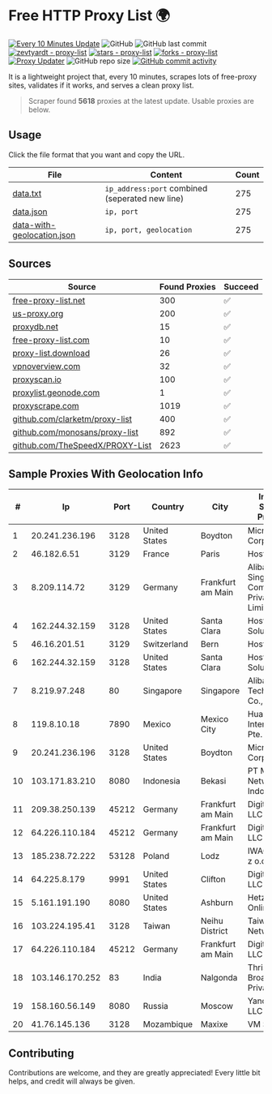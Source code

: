
# Free HTTP Proxy List 🌍

[![Every 10 Minutes Update](https://github.com/mertguvencli/http-proxy-list/actions/workflows/main.yml/badge.svg?branch=main)](https://github.com/mertguvencli/http-proxy-list/actions/workflows/main.yml)
![GitHub](https://img.shields.io/github/license/mertguvencli/http-proxy-list)
![GitHub last commit](https://img.shields.io/github/last-commit/mertguvencli/http-proxy-list)
[![zevtyardt - proxy-list](https://img.shields.io/static/v1?label=zevtyardt&message=proxy-list&color=blue&logo=github)](https://github.com/zevtyardt/proxy-list "Go to GitHub repo")
[![stars - proxy-list](https://img.shields.io/github/stars/zevtyardt/proxy-list?style=social)](https://github.com/zevtyardt/proxy-list)
[![forks - proxy-list](https://img.shields.io/github/forks/zevtyardt/proxy-list?style=social)](https://github.com/zevtyardt/proxy-list)
[![Proxy Updater](https://github.com/zevtyardt/proxy-list/workflows/Proxy%20Updater/badge.svg)](https://github.com/zevtyardt/proxy-list/actions?query=workflow:"Proxy+Updater")
![GitHub repo size](https://img.shields.io/github/repo-size/zevtyardt/proxy-list)
[![GitHub commit activity](https://img.shields.io/github/commit-activity/m/zevtyardt/proxy-list?logo=commits)](https://github.com/zevtyardt/proxy-list/commits/main)

It is a lightweight project that, every 10 minutes, scrapes lots of free-proxy sites, validates if it works, and serves a clean proxy list.

> Scraper found **5618** proxies at the latest update. Usable proxies are below.

## Usage

Click the file format that you want and copy the URL.

|File|Content|Count|
|----|-------|-----|
|[data.txt](https://raw.githubusercontent.com/mertguvencli/http-proxy-list/main/proxy-list/data.txt)|`ip_address:port` combined (seperated new line)|275|
|[data.json](https://raw.githubusercontent.com/mertguvencli/http-proxy-list/main/proxy-list/data.json)|`ip, port`|275|
|[data-with-geolocation.json](https://raw.githubusercontent.com/mertguvencli/http-proxy-list/main/proxy-list/data-with-geolocation.json)|`ip, port, geolocation`|275|

## Sources

|Source|Found Proxies|Succeed|
|------|-------------|-------|
|[free-proxy-list.net](https://free-proxy-list.net)|300|✅|
|[us-proxy.org](https://www.us-proxy.org)|200|✅|
|[proxydb.net](http://proxydb.net)|15|✅|
|[free-proxy-list.com](https://free-proxy-list.com/?page=&port=&type%5B%5D=http&type%5B%5D=https&up_time=0&search=Search)|10|✅|
|[proxy-list.download](https://www.proxy-list.download/HTTP)|26|✅|
|[vpnoverview.com](https://vpnoverview.com/privacy/anonymous-browsing/free-proxy-servers)|32|✅|
|[proxyscan.io](https://www.proxyscan.io)|100|✅|
|[proxylist.geonode.com](https://proxylist.geonode.com/api/proxy-list?limit=300&page=1&sort_by=lastChecked&sort_type=desc&protocols=http,https)|1|✅|
|[proxyscrape.com](https://api.proxyscrape.com/v2/?request=displayproxies&protocol=http&timeout=10000&country=all&ssl=all&anonymity=all)|1019|✅|
|[github.com/clarketm/proxy-list](https://raw.githubusercontent.com/clarketm/proxy-list/master/proxy-list-raw.txt)|400|✅|
|[github.com/monosans/proxy-list](https://raw.githubusercontent.com/monosans/proxy-list/main/proxies/http.txt)|892|✅|
|[github.com/TheSpeedX/PROXY-List](https://raw.githubusercontent.com/TheSpeedX/PROXY-List/master/http.txt)|2623|✅|


## Sample Proxies With Geolocation Info

|#|Ip|Port|Country|City|Internet Service Provider|
|-|--|----|-------|----|-------------------------|
|1|20.241.236.196|3128|United States|Boydton|Microsoft Corporation|
|2|46.182.6.51|3129|France|Paris|Hosteur SAS|
|3|8.209.114.72|3129|Germany|Frankfurt am Main|Alibaba.com Singapore E-Commerce Private Limited|
|4|162.244.32.159|3128|United States|Santa Clara|Hosting Solution Ltd.|
|5|46.16.201.51|3129|Switzerland|Bern|Hosteur SA|
|6|162.244.32.159|3128|United States|Santa Clara|Hosting Solution Ltd.|
|7|8.219.97.248|80|Singapore|Singapore|Alibaba (US) Technology Co., Ltd.|
|8|119.8.10.18|7890|Mexico|Mexico City|Huawei International Pte. LTD|
|9|20.241.236.196|3128|United States|Boydton|Microsoft Corporation|
|10|103.171.83.210|8080|Indonesia|Bekasi|PT Multi Network Indonesia|
|11|209.38.250.139|45212|Germany|Frankfurt am Main|DigitalOcean, LLC|
|12|64.226.110.184|45212|Germany|Frankfurt am Main|DigitalOcean, LLC|
|13|185.238.72.222|53128|Poland|Lodz|IWACOM Sp. z o.o.|
|14|64.225.8.179|9991|United States|Clifton|DigitalOcean, LLC|
|15|5.161.191.190|8080|United States|Ashburn|Hetzner Online GmbH|
|16|103.224.195.41|3128|Taiwan|Neihu District|Taiwan Fixed Network|
|17|64.226.110.184|45212|Germany|Frankfurt am Main|DigitalOcean, LLC|
|18|103.146.170.252|83|India|Nalgonda|Thrishul Broadband Private Ltd|
|19|158.160.56.149|8080|Russia|Moscow|Yandex.Cloud LLC|
|20|41.76.145.136|3128|Mozambique|Maxixe|VM  S.A|



## Contributing

Contributions are welcome, and they are greatly appreciated! Every
little bit helps, and credit will always be given.

